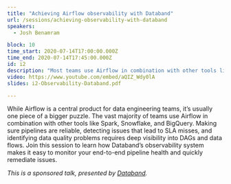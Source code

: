 ```yaml
---
title: "Achieving Airflow observability with Databand"
url: /sessions/achieving-observability-with-databand
speakers:
  - Josh Benamram

block: 10
time_start: 2020-07-14T17:00:00.000Z
time_end: 2020-07-14T17:45:00.000Z
id: i2
description: "Most teams use Airflow in combination with other tools like Spark, Snowflake, and BigQuery. Join this session to learn how Databand’s observability system makes it easy to monitor your end-to-end pipeline health and quickly remediate issues."
video: https://www.youtube.com/embed/aQIZ_Wdy0lA
slides: i2-Observability-Databand.pdf

---
```


While Airflow is a central product for data engineering teams, it’s usually one piece of a bigger puzzle. The vast majority of teams use Airflow in combination with other tools like Spark, Snowflake, and BigQuery. Making sure pipelines are reliable, detecting issues that lead to SLA misses, and identifying data quality problems requires deep visibility into DAGs and data flows. Join this session to learn how Databand’s observability system makes it easy to monitor your end-to-end pipeline health and quickly remediate issues.
<!--more-->


*This is a sponsored talk, presented by [Databand](https://databand.ai/).*